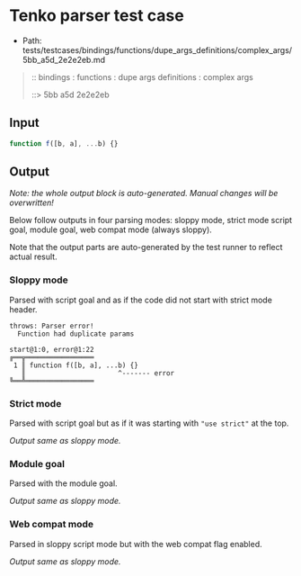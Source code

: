 # Tenko parser test case

- Path: tests/testcases/bindings/functions/dupe_args_definitions/complex_args/5bb_a5d_2e2e2eb.md

> :: bindings : functions : dupe args definitions : complex args
>
> ::> 5bb a5d 2e2e2eb

## Input


`````js
function f([b, a], ...b) {}
`````

## Output

_Note: the whole output block is auto-generated. Manual changes will be overwritten!_

Below follow outputs in four parsing modes: sloppy mode, strict mode script goal, module goal, web compat mode (always sloppy).

Note that the output parts are auto-generated by the test runner to reflect actual result.

### Sloppy mode

Parsed with script goal and as if the code did not start with strict mode header.

`````
throws: Parser error!
  Function had duplicate params

start@1:0, error@1:22
╔══╦═════════════════
 1 ║ function f([b, a], ...b) {}
   ║                       ^------- error
╚══╩═════════════════

`````

### Strict mode

Parsed with script goal but as if it was starting with `"use strict"` at the top.

_Output same as sloppy mode._

### Module goal

Parsed with the module goal.

_Output same as sloppy mode._

### Web compat mode

Parsed in sloppy script mode but with the web compat flag enabled.

_Output same as sloppy mode._
